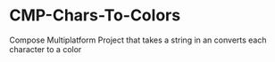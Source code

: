 # CMP-Chars-To-Colors
Compose Multiplatform Project that takes a string in an converts each character to a color
